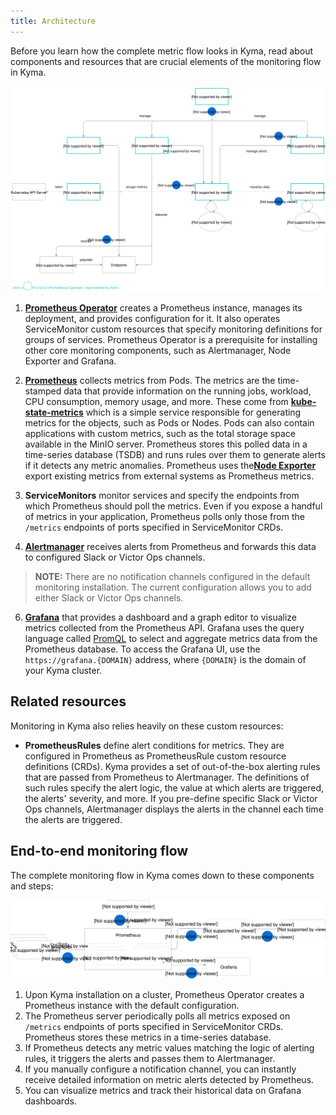 ```yaml
---
title: Architecture
---
```


Before you learn how the complete metric flow looks in Kyma, read about components and resources that are crucial elements of the monitoring flow in Kyma.

![](./assets/monitoring-architecture.svg)


1. [**Prometheus Operator**](https://github.com/coreos/prometheus-operator) creates a Prometheus instance, manages its deployment, and provides configuration for it. It also operates ServiceMonitor custom resources that specify monitoring definitions for groups of services. Prometheus Operator is a prerequisite for installing other core monitoring components, such as Alertmanager, Node Exporter and Grafana. 

2. [**Prometheus**](https://prometheus.io/docs/introduction)  collects metrics from Pods. The metrics are the time-stamped data that provide information on the running jobs, workload, CPU consumption, memory usage, and more. These come from  [**kube-state-metrics**](https://github.com/kubernetes/kube-state-metrics) which is a simple service responsible for generating metrics for the objects, such as Pods or Nodes. Pods can also contain applications with custom metrics, such as the total storage space available in the MinIO server. Prometheus stores this polled data in a time-series database (TSDB) and runs rules over them to generate alerts if it detects any metric anomalies. Prometheus uses the[**Node Exporter**](https://github.com/mindprince/nvidia_gpu_prometheus_exporter)  export existing metrics from external systems as Prometheus metrics. 

3. **ServiceMonitors** monitor services and specify the endpoints from which Prometheus should poll the metrics. Even if you expose a handful of metrics in your application, Prometheus polls only those from the `/metrics` endpoints of ports specified in ServiceMonitor CRDs. 

3. [**Alertmanager**](https://prometheus.io/docs/alerting/alertmanager/) receives alerts from Prometheus and forwards this data to configured Slack or Victor Ops channels.

  > **NOTE:** There are no notification channels configured in the default monitoring installation. The current configuration allows you to add either Slack or Victor Ops channels.


6. [**Grafana**](https://grafana.com/docs/guides/getting_started/) that provides a dashboard and a graph editor to visualize metrics collected from the Prometheus API. Grafana uses the query language called [PromQL](https://prometheus.io/docs/prometheus/latest/querying/basics/) to select and aggregate metrics data from the Prometheus database. To access the Grafana UI, use the `https://grafana.{DOMAIN}` address, where `{DOMAIN}` is the domain of your Kyma cluster.

## Related resources

Monitoring in Kyma also relies heavily on these custom resources:

- **PrometheusRules** define alert conditions for metrics. They are configured in Prometheus as PrometheusRule custom resource definitions (CRDs). Kyma provides a set of out-of-the-box alerting rules that are passed from Prometheus to Alertmanager. The definitions of such rules specify the alert logic, the value at which alerts are triggered, the alerts' severity, and more. If you pre-define specific Slack or Victor Ops channels, Alertmanager displays the alerts in the channel each time the alerts are triggered.



## End-to-end monitoring flow

The complete monitoring flow in Kyma comes down to these components and steps:

![](./assets/monitoring-flow.svg)

1. Upon Kyma installation on a cluster, Prometheus Operator creates a Prometheus instance with the default configuration.
2. The Prometheus server periodically polls all metrics exposed on `/metrics` endpoints of ports specified in ServiceMonitor CRDs. Prometheus stores these metrics in a time-series database.
3. If Prometheus detects any metric values matching the logic of alerting rules, it triggers the alerts and passes them to Alertmanager.
4. If you manually configure a notification channel, you can instantly receive detailed information on metric alerts detected by Prometheus.
5. You can visualize metrics and track their historical data on Grafana dashboards.
